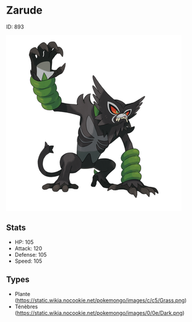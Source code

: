 # Zarude


ID: 893

![](https://raw.githubusercontent.com/PokeAPI/sprites/master/sprites/pokemon/other/official-artwork/893.png "Zarude")

## Stats


 - HP: 105
 - Attack: 120
 - Defense: 105
 - Speed: 105

## Types


 - Plante (https://static.wikia.nocookie.net/pokemongo/images/c/c5/Grass.png)
 - Ténèbres (https://static.wikia.nocookie.net/pokemongo/images/0/0e/Dark.png)
